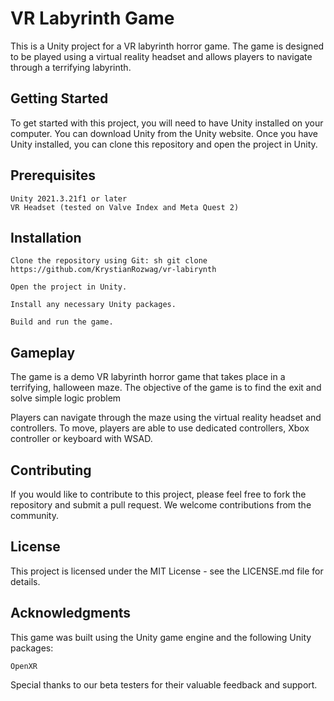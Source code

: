 


# VR Labyrinth Game

This is a Unity project for a VR labyrinth horror game. The game is designed to be played using a virtual reality headset and allows players to navigate through a terrifying labyrinth.
## Getting Started

To get started with this project, you will need to have Unity installed on your computer. You can download Unity from the Unity website. Once you have Unity installed, you can clone this repository and open the project in Unity.
## Prerequisites

    Unity 2021.3.21f1 or later
    VR Headset (tested on Valve Index and Meta Quest 2)

## Installation

    Clone the repository using Git: sh git clone https://github.com/KrystianRozwag/vr-labirynth

    Open the project in Unity.

    Install any necessary Unity packages.

    Build and run the game.

## Gameplay

The game is a demo VR labyrinth horror game that takes place in a terrifying, halloween maze. The objective of the game is to find the exit and solve simple logic problem

Players can navigate through the maze using the virtual reality headset and controllers. To move, players are able to use dedicated controllers, Xbox controller or keyboard with WSAD.
## Contributing

If you would like to contribute to this project, please feel free to fork the repository and submit a pull request. We welcome contributions from the community.
## License

This project is licensed under the MIT License - see the LICENSE.md file for details.
## Acknowledgments

This game was built using the Unity game engine and the following Unity packages:

    OpenXR

Special thanks to our beta testers for their valuable feedback and support.